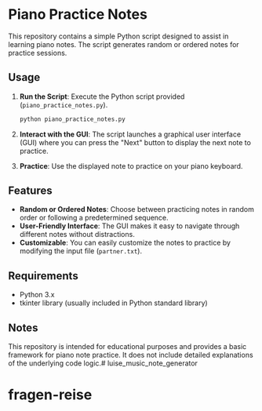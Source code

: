 # Piano Practice Notes

This repository contains a simple Python script designed to assist in learning piano notes. The script generates random or ordered notes for practice sessions.

## Usage

1. **Run the Script**: Execute the Python script provided (`piano_practice_notes.py`).
   
   ```bash
   python piano_practice_notes.py
   ```

2. **Interact with the GUI**: The script launches a graphical user interface (GUI) where you can press the "Next" button to display the next note to practice.

3. **Practice**: Use the displayed note to practice on your piano keyboard.

## Features

- **Random or Ordered Notes**: Choose between practicing notes in random order or following a predetermined sequence.
- **User-Friendly Interface**: The GUI makes it easy to navigate through different notes without distractions.
- **Customizable**: You can easily customize the notes to practice by modifying the input file (`partner.txt`).

## Requirements

- Python 3.x
- tkinter library (usually included in Python standard library)

## Notes

This repository is intended for educational purposes and provides a basic framework for piano note practice. It does not include detailed explanations of the underlying code logic.# luise_music_note_generator
# fragen-reise
